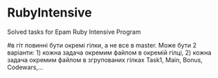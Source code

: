 # RubyIntensive
Solved tasks for Epam Ruby Intensive Program

#в гіт повинні бути окремі гілки, а не все в master. Може бути 2 варіанти: 1) кожна задача окремим файлом в окремій гілці, 2) кожна задача окремим файлом в згрупованих гілках Task1, Main, Bonus, Codewars,...
